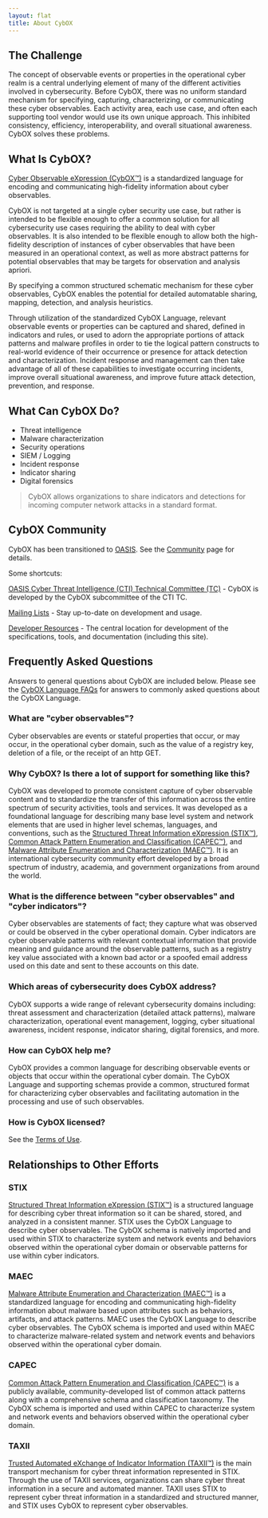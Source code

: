 ```yaml
---
layout: flat
title: About CybOX
---
```


## The Challenge
The concept of observable events or properties in the operational cyber realm is a central underlying element of many of the different activities involved in cybersecurity. Before CybOX, there was no uniform standard mechanism for specifying, capturing, characterizing, or communicating these cyber observables. Each activity area, each use case, and often each supporting tool vendor would use its own unique approach. This inhibited consistency, efficiency, interoperability, and overall situational awareness. CybOX solves these problems.

## What Is CybOX?
[Cyber Observable eXpression (CybOX™)](/releases/2.1/) is a standardized language for encoding and communicating high-fidelity information about cyber observables. 

CybOX is not targeted at a single cyber security use case, but rather is intended to be flexible enough to offer a common solution for all cybersecurity use cases requiring the ability to deal with cyber observables. It is also intended to be flexible enough to allow both the high-fidelity description of instances of cyber observables that have been measured in an operational context, as well as more abstract patterns for potential observables that may be targets for observation and analysis apriori. 

By specifying a common structured schematic mechanism for these cyber observables, CybOX enables the potential for detailed automatable sharing, mapping, detection, and analysis heuristics.

Through utilization of the standardized CybOX Language, relevant observable events or properties can be captured and shared, defined in indicators and rules, or used to adorn the appropriate portions of attack patterns and malware profiles in order to tie the logical pattern constructs to real-world evidence of their occurrence or presence for attack detection and characterization. Incident response and management can then take advantage of all of these capabilities to investigate occurring incidents, improve overall situational awareness, and improve future attack detection, prevention, and response.

## What Can CybOX Do?

- Threat intelligence
- Malware characterization
- Security operations
- SIEM / Logging
- Incident response
- Indicator sharing
- Digital forensics

>  CybOX allows organizations to share indicators and detections for incoming computer network attacks in a standard format.

## CybOX Community
CybOX has been transitioned to [OASIS](https://www.oasis-open.org/committees/cti). See the [Community](/community/) page for details. 

Some shortcuts:  

[OASIS Cyber Threat Intelligence (CTI) Technical Committee (TC)](https://www.oasis-open.org/committees/cti) - CybOX is developed by the CybOX subcommittee of the CTI TC. 

[Mailing Lists](/community/#discussion-lists-amp-archives) - Stay up-to-date on development and usage. 

[Developer Resources](/documentation/tools/) - The central location for development of the specifications, tools, and documentation (including this site). 

## Frequently Asked Questions

Answers to general questions about CybOX are included below. Please see the [CybOX Language FAQs](/faqs/) for answers to commonly asked questions about the CybOX Language.

###  What are "cyber observables"?

Cyber observables are events or stateful properties that occur, or may occur, in the operational cyber domain, such as the value of a registry key, deletion of a file, or the receipt of an http GET.

### Why CybOX? Is there a lot of support for something like this?

CybOX was developed to promote consistent capture of cyber observable content and to standardize the transfer of this information across the entire spectrum of security activities, tools and services. It was developed as a foundational language for describing many base level system and network elements that are used in higher level schemas, languages, and conventions, such as the [Structured Threat Information eXpression (STIX™)](https://stixproject.github.io/), [Common Attack Pattern Enumeration and Classification (CAPEC™)](https://capec.mitre.org/), and [Malware Attribute Enumeration and Characterization (MAEC™)](https://maecproject.github.io/). It is an international cybersecurity community effort developed by a broad spectrum of industry, academia, and government organizations from around the world.

### What is the difference between "cyber observables" and "cyber indicators"?

Cyber observables are statements of fact; they capture what was observed or could be observed in the cyber operational domain. Cyber indicators are cyber observable patterns with relevant contextual information that provide meaning and guidance around the observable patterns, such as a registry key value associated with a known bad actor or a spoofed email address used on this date and sent to these accounts on this date.

### Which areas of cybersecurity does CybOX address?

CybOX supports a wide range of relevant cybersecurity domains including: threat assessment and characterization (detailed attack patterns), malware characterization, operational event management, logging, cyber situational awareness, incident response, indicator sharing, digital forensics, and more.

### How can CybOX help me?

CybOX provides a common language for describing observable events or objects that occur within the operational cyber domain. The CybOX Language and supporting schemas provide a common, structured format for characterizing cyber observables and facilitating automation in the processing and use of such observables.

### How is CybOX licensed?

See the [Terms of Use](/tou.html).

## Relationships to Other Efforts

### STIX

[Structured Threat Information eXpression (STIX™)](https://stixproject.github.io/) is a structured language for describing cyber threat information so it can be shared, stored, and analyzed in a consistent manner. STIX uses the CybOX Language to describe cyber observables. The CybOX schema is natively imported and used within STIX to characterize system and network events and behaviors observed within the operational cyber domain or observable patterns for use within cyber indicators.

### MAEC

[Malware Attribute Enumeration and Characterization (MAEC™)](https://maecproject.github.io/) is a standardized language for encoding and communicating high-fidelity information about malware based upon attributes such as behaviors, artifacts, and attack patterns. MAEC uses the CybOX Language to describe cyber observables. The CybOX schema is imported and used within MAEC to characterize malware-related system and network events and behaviors observed within the operational cyber domain.

### CAPEC

[Common Attack Pattern Enumeration and Classification (CAPEC™)](https://capec.mitre.org/) is a publicly available, community-developed list of common attack patterns along with a comprehensive schema and classification taxonomy. The CybOX schema is imported and used within CAPEC to characterize system and network events and behaviors observed within the operational cyber domain.

### TAXII

[Trusted Automated eXchange of Indicator Information (TAXII™)](http://taxiiproject.github.io/) is the main transport mechanism for cyber threat information represented in STIX. Through the use of TAXII services, organizations can share cyber threat information in a secure and automated manner. TAXII uses STIX to represent cyber threat information in a standardized and structured manner, and STIX uses CybOX to represent cyber observables.

